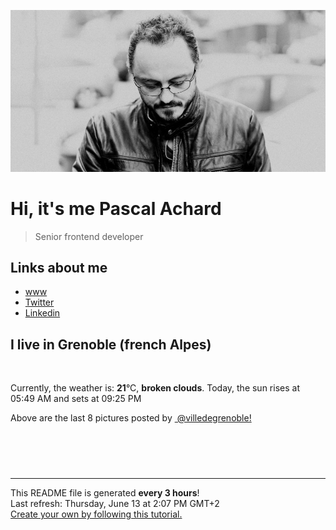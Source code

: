 ![Pascal Achard](./images/photo-pascal-achard.jpg)
# Hi, it's me Pascal Achard
> Senior frontend developer

## Links about me
- [www](https://www.pascal-achard.com)
- [Twitter](https://twitter.com/botmaster)
- [Linkedin](http://www.linkedin.com/in/pascal-achard)


## I live in Grenoble (french Alpes)
<img src="https://openweathermap.org/img/wn/04d@2x.png" alt="">

Currently, the weather is: **21**°C, **broken clouds**.
Today, the sun rises at 05:49 AM and sets at 09:25 PM

Above are the last 8 pictures posted by <a href="https://www.instagram.com/villedegrenoble/" target="_blank"><img alt="" src="https://upload.wikimedia.org/wikipedia/commons/thumb/e/e7/Instagram_logo_2016.svg/1024px-Instagram_logo_2016.svg.png" width="20"/> @villedegrenoble!</a>

<p style="display: flex; flex-wrap: wrap; gap: 20px;">
        <img src="https://cdn1.picuki.com/hosted-by-instagram/q/0exhNuNYnjBcaS3SYdxKjf8F2vJ1Wg9SZ60STLepjSVmIR1vLHOapZA0mpCl6yRxIwVgFDeSYztk4YkpWV5RDj19NEDbTLSISj9X66uaXenN0jJi95NmlbsyL30ZZ3Gs9sYtUQmYdSgIGaYDG7uo+qhT5aGuO1lQpzb9d7JGmC4E5ZPiZ6x29Zk0v7GEj0Xx7oolaT5O9T9sdgcrptPTpCkeXfPiM8M6pq56AIgCifgG6vuzynXoV1IkeFFxHzPCt67Qj+AlkArGUhwJrGqJUa4cKUIOl0b9shI8760BudShZJpM+N8ZkObUT2RaCCE+4R1pr5e8lCvIV2usxh5%7C%7C2U2H7ZeIaNASn43eL97Ie9HM1QzkZabwJf4feT9cJLKEHlzfIqL7Uo5WntYfTMdv7n2N9xWtUo%7C%7Cb%7C%7CR8lPhtgtDOYGbZ4b9Wx6q613jqAhgehky0or8ejXJlSyVhKtMqItFAtL1qRXO4XfQvY2m8xG9odKbyby8qC.jpeg" alt="" width="200"/>
        <img src="https://cdn1.picuki.com/hosted-by-instagram/q/0exhNuNYnjBcaS3SYdxKjf8F2vJ1Wg5SZ60STLepjSVmIR1vLHOapZA0mpCl6yRxIwVgFDeSYztk54MoVlxSAz19NEDbTbOMRTxS5qSQXOnN1TZv95RolboyJX0aZXKn%7C%7C8IpUQmYdSgIGaYDG7uo+qhT5aGuO1lQpzb9d7JGmC4E5ZPiZ6x29Zk0v7GEj0Xx7oolaT5O9T9sdwcrptPTpCkeXfPiM8M6pq56AIgCifgG6vuzynXuV1IkeFFxHzPC4qiUm%7C%7Ck20RG7egwJrGqJUa4cJUYGg2H9shI8760BudShZJpM+N8ZkObUT2RaCCE+4R1pr5e8lCvIV2usxh5%7C%7C2U2H7KmUJtM8h8TdAdLOeP%7C%7Cqnw70X+HxNf4feT9cJLKEHlzfIqL7Uo5WntYfTMdv7n+R0VTobJiiyEd1HGJe0juMKcV7RPOKzqyG9HPSuzONr1EMpMuyauNd6Wx8tMqItFAtL1qTJJ5pfQvY2m8xG9odKbyby8qC.jpeg" alt="" width="200"/>
        <img src="https://cdn1.picuki.com/hosted-by-instagram/q/0exhNuNYnjBcaS3SYdxKjf8F2vJ1Wg9SZ60STLepjSVmIR1vLHOapZA0mpCj4yRwKg5lHDeVeSBk4I0pWV1UDVQVO0PYT7KASzxc5qqfVe+lvD1j85Fnkb82L3cWZHSr9ccsXGapNWwSDv5PHL%7C%7Clo7gX5vrobigBpzuMMLVKyQlWotfpUrJy9ZRxt+S4jkja45BsNz5F%7C%7CH8kKl1lodnd%7C%7CndYEvf0PMd6trV2QaUNh4kG5OKopCu7Lm4rbzMvR2fZhYXCoOELhn7jR2Yfqm2%7C%7Cfr4eAn1JinutsD4I4a8A3sOnMIAw+NEJ4KOHW0Qmfk1K4Rdtksnq2naLZ2j0jxNt4lnwkqmTePANgLT4I8PJQu%7C%7CI43OSRqT5Ja1CcFcDJeqBYFTYNOaiKMEPhphXLb5B0gPjplCfI+KtjFVOCjZ1kD2PUcpyEKjJkg==.jpeg" alt="" width="200"/>
        <img src="https://cdn1.picuki.com/hosted-by-instagram/q/0exhNuNYnjBcaS3SYdxKjf8F2vJ1Wg5SZ60STLepjSVmIR1vLHOapZA0mpCl6yRxIwVgFDeSYztk44wvVVpRDT19NUHbTLeNSDlV7K+eVevN1zNh%7C%7CJJjlL41KXMZYHOs98IvUwmYdSgIGaYDG7uo%7C%7CegT+eXucjcGoDaMNbdEnTdttdCwFahlza4lsfe4kx2xu5xncG114WNxahlw5OLUqQUCSKnjMcF6saR5UvoPjsBRprygmCG2GGM5b295BTGS9IjOkqg8iyDXdzQspjD3Ee8EIU8hjl246jcQi4ENoL36H9h66Kkzn7bQZEkPTUJm4RFqncmcuBKcazC+%7C%7CmJz4kGVwbCzL6lr89P5IsyeVNjhyR7La6iDOaFhCVQ7A634WXbLD9GfEOVDo5JhKP8e+G%7C%7CwoyL4J5S6jl1ySTZJgWPGWdR%7C%7CS6DNlJCFy1Tlkm7b7Spvte6YXv5dzldaw+aX2gd5YF3lLf9DKGbC7GgmA8hOeOzDyc7TLedHFUVRaK9GjEDdwapWIymiq75iOt85eZQ5.jpeg" alt="" width="200"/>
        <img src="https://cdn1.picuki.com/hosted-by-instagram/q/0exhNuNYnjBcaS3SYdxKjf8F2vJ1Wg9SZ60STLepjSVmIR1vLHOapZA0mpCl6yRxIwVgFDeSYztk54IpVltRAj19NEDbTbaBRT9X66qYVOzN1TBi85dml7s1JXIfZnKt8sooVQmYdSgIGaYDG7uo+qhT5aGuO1lQpzb9d7JGmC4E5ZPiZ6x29Zk0v7GEj0Xx7oolaT5O9T9sdgcrptPTpCkeXfPiM8M6pq56AIgCifgG6vuzynXrV1IkeFFxHzPCudPimt4TsSjPbjIJrGqJUa4cCVoKpXP9shI8760BudShZJpM+N8ZkObUT2RaCCE+4R1pr5e8lCvIV2usxh5%7C%7C2U2H7IeQZdMSi43dP8qEeNHc1g7kT6bwJf4feT9cJLKEHlzfIqL7Uo5WntYfTMdv7ny0xDSYWOXFjCpeFCZjihavFbR7SP62lbWW1Hrh1T+B8VEKnOmXc7hZkXN8tMqItFAtL1qRUesXfQvY2m8xG9odKbyby8qC.jpeg" alt="" width="200"/>
        <img src="https://cdn1.picuki.com/hosted-by-instagram/q/0exhNuNYnjBcaS3SYdxKjf8F2vJ1Wg9SZ60STLepjSVmIR1vLHOapZA0mpCl6yRxIwVgFDeSYztk54wqWFlTCj19NEDbTbCPTDxS562ZUurN1TZj9pVgk7k9KHYbZ3Or%7C%7C8QlUAmYdSgIGaYDG7uo+qhT5aGuO1lQpzb9d7JGmC4E5ZPiZ6x29Zk0v7GEj0Xx7oolaT5O9T9sdgcrptPTpCkeXfPiM8M6pq56AIgCifgG6vuzynXhV1IkeFFxHzPCo6nlkvs6kCzZej4JrGqJUa4eeloOtFD9shI8760BudShZJpM+N8ZkObUT2RaCCE+4R1pr5e8lCvIV2usxh5%7C%7C2U2H7JeYJtMCrYzfAdLPev%7C%7Cq2w%7C%7CKbajzA%7C%7C4feT9cJLKEHlzfIqL7Uo5WntYfTMdv7n2X%7C%7CDWwdaXM9kNIURhu0RiCW5dcZOWz96mKxFDJoDurrwkTm%7C%7CaPYYYJwmxKtMqItFAtL1qQIe4WfQvY2m8xG9odKbyby8qC.jpeg" alt="" width="200"/>
        <img src="https://cdn1.picuki.com/hosted-by-instagram/q/0exhNuNYnjBcaS3SYdxKjf8F2vJ1Wg9SZ60STLepjSVmIR1vLHOapZA0mpCj4yRwKg5lHDeVeSBk4I0pWV1VCFUVPUTdTraNSjxd76WbXeug0Fpl8JJplrY2LnQaYnOp9cEpVmPCBCxWFOkXULjh7uZE+OXvajQbojKaKrBDkDdttdCwFahlza4ls%7C%7CfBv0Xm1IwleS5J%7C%7CWU1IUc8797erW5HDrrzNsB9q7JjR7Aei8pL6ODj3Rq2ElIpenojRmDM%7C%7CLTPnNEMjSC1cD09zGOsTP5jdhwv1l6VoREX4aMKpqnkMYlghN8XgPHUHHElfk1KhlJtk5bgwG6YLm+hghMC%7C%7CEHq5pmYV9wAs8D2Kdq8f%7C%7Cq%7C%7CmiPzeJrTPpFUWFwgOtTAYUjedeSRC5Faz5xXM+8I2FvoplDrVuetiDI3OztJvCeCCM8oQa7IkPk=.jpeg" alt="" width="200"/>
        <img src="https://cdn1.picuki.com/hosted-by-instagram/q/0exhNuNYnjBcaS3SYdxKjf8F2vJ1Wg9SZ60STLepjSVmIR1vLHOapZA0mpCl6yRxIwVgFDeSYztk4YwuUFpWDD19NUXfTbOJSzZc56udXOvN2zVk8pdklbwzLXAaYXSo88ckXAmYdSgIGaYDG7uo%7C%7Ce8T8OXucjcEozGMNbVHmjdttdCwFahlza4lsfe4kx2xu5xncG114WNxahlw5OLUqQUCSKnjMcF6saR5UvoPjsBRpr2gmCG2GGM5b295BTGS9IjOkqg8iyDXdzQspjD3F+8EIU8hjl246jlhg40CnLDwApc16Kkzn7bQa15VW0BE4RFqncmcuBKcazC+%7C%7CmJz4kGVwbCzL6lr89P5IsyeVNjhyR7La6iDOaFhCVcFJa37d1TGDe+DVuVTldhhFtVZ+lnwoyL4J5S6jl1ySTZJgWPGWdR%7C%7CS6DNlJCFy1OB1TzD+DYXpfbrcIlqmnVn69OvxQ1PIF7EBM1dDiyHjFUDFMxRaYjfy7bDLedHFUVRaK9E%7C%7CUXTwapWIymiq75iOt85eZQ5.jpeg" alt="" width="200"/>
</p>

------------
<p>This README file is generated <b>every 3 hours</b>!
    <br />Last refresh: Thursday, June 13 at 2:07 PM GMT+2
    <br /><a href="https://medium.com/@th.guibert/how-to-create-a-self-updating-readme-md-for-your-github-profile-f8b05744ca91">Create your own by following this tutorial.</a>
</p>
<p><a href="https://github.com/botmaster/botmaster/actions/workflows/main.yaml"><img alt="" src="https://github.com/botmaster/botmaster/actions/workflows/main.yaml/badge.svg" /></a></p>

